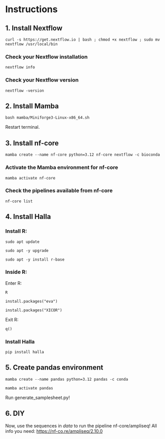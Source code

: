 # Instructions

## 1. Install Nextflow

`
curl -s https://get.nextflow.io | bash ; chmod +x nextflow ; sudo mv nextflow /usr/local/bin
`

### Check your Nextflow installation

`
nextflow info
`

### Check your Nextflow version

`
nextflow -version
`

## 2. Install Mamba 

`
bash mamba/Miniforge3-Linux-x86_64.sh
`

Restart terminal.

## 3. Install nf-core

`
mamba create --name nf-core python=3.12 nf-core nextflow -c bioconda
`

### Activate the Mamba environment for nf-core

`
mamba activate nf-core
`

### Check the pipelines available from nf-core

`
nf-core list
`

## 4. Install Halla

### Install R:

`
sudo apt update
`

`
sudo apt -y upgrade
`

`
sudo apt -y install r-base
`

### Inside R:


Enter R:

`
R
`

`
install.packages("eva")
`

`
install.packages("XICOR")
`

Exit R:

`
q()
`

### Install Halla

`
pip install halla 
`


## 5. Create pandas environment  


`
mamba create --name pandas python=3.12 pandas -c conda
`

`
mamba activate pandas
`


Run generate_samplesheet.py!


## 6. DIY

Now, use the sequences in *data* to run the pipeline nf-core/ampliseq!
All info you need: https://nf-co.re/ampliseq/2.10.0

